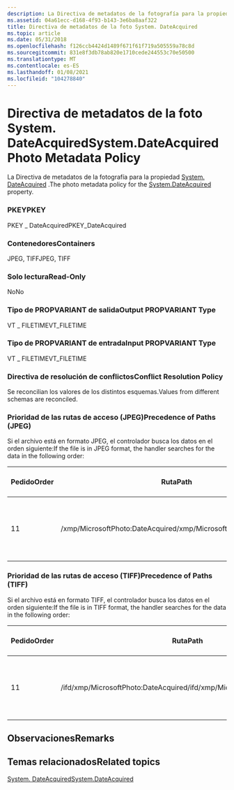 ```yaml
---
description: La Directiva de metadatos de la fotografía para la propiedad System. DateAcquired.
ms.assetid: 04a61ecc-d168-4f93-b143-3e6ba8aaf322
title: Directiva de metadatos de la foto System. DateAcquired
ms.topic: article
ms.date: 05/31/2018
ms.openlocfilehash: f126ccb4424d1489f671f61f719a505559a78c8d
ms.sourcegitcommit: 831e8f3db78ab820e1710cede244553c70e50500
ms.translationtype: MT
ms.contentlocale: es-ES
ms.lasthandoff: 01/08/2021
ms.locfileid: "104278840"
---
```

# <a name="systemdateacquired-photo-metadata-policy"></a><span data-ttu-id="e38cd-103">Directiva de metadatos de la foto System. DateAcquired</span><span class="sxs-lookup"><span data-stu-id="e38cd-103">System.DateAcquired Photo Metadata Policy</span></span>

<span data-ttu-id="e38cd-104">La Directiva de metadatos de la fotografía para la propiedad [System. DateAcquired](../properties/props-system-dateacquired.md) .</span><span class="sxs-lookup"><span data-stu-id="e38cd-104">The photo metadata policy for the [System.DateAcquired](../properties/props-system-dateacquired.md) property.</span></span>

### <a name="pkey"></a><span data-ttu-id="e38cd-105">PKEY</span><span class="sxs-lookup"><span data-stu-id="e38cd-105">PKEY</span></span>

<span data-ttu-id="e38cd-106">PKEY \_ DateAcquired</span><span class="sxs-lookup"><span data-stu-id="e38cd-106">PKEY\_DateAcquired</span></span>

### <a name="containers"></a><span data-ttu-id="e38cd-107">Contenedores</span><span class="sxs-lookup"><span data-stu-id="e38cd-107">Containers</span></span>

<span data-ttu-id="e38cd-108">JPEG, TIFF</span><span class="sxs-lookup"><span data-stu-id="e38cd-108">JPEG, TIFF</span></span>

### <a name="read-only"></a><span data-ttu-id="e38cd-109">Solo lectura</span><span class="sxs-lookup"><span data-stu-id="e38cd-109">Read-Only</span></span>

<span data-ttu-id="e38cd-110">No</span><span class="sxs-lookup"><span data-stu-id="e38cd-110">No</span></span>

### <a name="output-propvariant-type"></a><span data-ttu-id="e38cd-111">Tipo de PROPVARIANT de salida</span><span class="sxs-lookup"><span data-stu-id="e38cd-111">Output PROPVARIANT Type</span></span>

<span data-ttu-id="e38cd-112">VT \_ FILETIME</span><span class="sxs-lookup"><span data-stu-id="e38cd-112">VT\_FILETIME</span></span>

### <a name="input-propvariant-type"></a><span data-ttu-id="e38cd-113">Tipo de PROPVARIANT de entrada</span><span class="sxs-lookup"><span data-stu-id="e38cd-113">Input PROPVARIANT Type</span></span>

<span data-ttu-id="e38cd-114">VT \_ FILETIME</span><span class="sxs-lookup"><span data-stu-id="e38cd-114">VT\_FILETIME</span></span>

### <a name="conflict-resolution-policy"></a><span data-ttu-id="e38cd-115">Directiva de resolución de conflictos</span><span class="sxs-lookup"><span data-stu-id="e38cd-115">Conflict Resolution Policy</span></span>

<span data-ttu-id="e38cd-116">Se reconcilian los valores de los distintos esquemas.</span><span class="sxs-lookup"><span data-stu-id="e38cd-116">Values from different schemas are reconciled.</span></span>

### <a name="precedence-of-paths-jpeg"></a><span data-ttu-id="e38cd-117">Prioridad de las rutas de acceso (JPEG)</span><span class="sxs-lookup"><span data-stu-id="e38cd-117">Precedence of Paths (JPEG)</span></span>

<span data-ttu-id="e38cd-118">Si el archivo está en formato JPEG, el controlador busca los datos en el orden siguiente:</span><span class="sxs-lookup"><span data-stu-id="e38cd-118">If the file is in JPEG format, the handler searches for the data in the following order:</span></span>



| <span data-ttu-id="e38cd-119">Pedido</span><span class="sxs-lookup"><span data-stu-id="e38cd-119">Order</span></span> | <span data-ttu-id="e38cd-120">Ruta</span><span class="sxs-lookup"><span data-stu-id="e38cd-120">Path</span></span>                             | <span data-ttu-id="e38cd-121">Formato de disco</span><span class="sxs-lookup"><span data-stu-id="e38cd-121">Disk Format</span></span>                        | <span data-ttu-id="e38cd-122">Obligatorio</span><span class="sxs-lookup"><span data-stu-id="e38cd-122">Required</span></span> |
|-------|----------------------------------|------------------------------------|----------|
| <span data-ttu-id="e38cd-123">1</span><span class="sxs-lookup"><span data-stu-id="e38cd-123">1</span></span>     | <span data-ttu-id="e38cd-124">/xmp/MicrosoftPhoto:DateAcquired</span><span class="sxs-lookup"><span data-stu-id="e38cd-124">/xmp/MicrosoftPhoto:DateAcquired</span></span> | <span data-ttu-id="e38cd-125">Cadena Unicode en formato de fecha XMP.</span><span class="sxs-lookup"><span data-stu-id="e38cd-125">Unicode string in XMP date format.</span></span> | <span data-ttu-id="e38cd-126">Sí</span><span class="sxs-lookup"><span data-stu-id="e38cd-126">Yes</span></span>      |



 

### <a name="precedence-of-paths-tiff"></a><span data-ttu-id="e38cd-127">Prioridad de las rutas de acceso (TIFF)</span><span class="sxs-lookup"><span data-stu-id="e38cd-127">Precedence of Paths (TIFF)</span></span>

<span data-ttu-id="e38cd-128">Si el archivo está en formato TIFF, el controlador busca los datos en el orden siguiente:</span><span class="sxs-lookup"><span data-stu-id="e38cd-128">If the file is in TIFF format, the handler searches for the data in the following order:</span></span>



| <span data-ttu-id="e38cd-129">Pedido</span><span class="sxs-lookup"><span data-stu-id="e38cd-129">Order</span></span> | <span data-ttu-id="e38cd-130">Ruta</span><span class="sxs-lookup"><span data-stu-id="e38cd-130">Path</span></span>                                 | <span data-ttu-id="e38cd-131">Formato de disco</span><span class="sxs-lookup"><span data-stu-id="e38cd-131">Disk Format</span></span>                        | <span data-ttu-id="e38cd-132">Obligatorio</span><span class="sxs-lookup"><span data-stu-id="e38cd-132">Required</span></span> |
|-------|--------------------------------------|------------------------------------|----------|
| <span data-ttu-id="e38cd-133">1</span><span class="sxs-lookup"><span data-stu-id="e38cd-133">1</span></span>     | <span data-ttu-id="e38cd-134">/ifd/xmp/MicrosoftPhoto:DateAcquired</span><span class="sxs-lookup"><span data-stu-id="e38cd-134">/ifd/xmp/MicrosoftPhoto:DateAcquired</span></span> | <span data-ttu-id="e38cd-135">Cadena Unicode en formato de fecha XMP.</span><span class="sxs-lookup"><span data-stu-id="e38cd-135">Unicode string in XMP date format.</span></span> | <span data-ttu-id="e38cd-136">Sí</span><span class="sxs-lookup"><span data-stu-id="e38cd-136">Yes</span></span>      |



 

## <a name="remarks"></a><span data-ttu-id="e38cd-137">Observaciones</span><span class="sxs-lookup"><span data-stu-id="e38cd-137">Remarks</span></span>

## <a name="related-topics"></a><span data-ttu-id="e38cd-138">Temas relacionados</span><span class="sxs-lookup"><span data-stu-id="e38cd-138">Related topics</span></span>

<dl> <dt>

[<span data-ttu-id="e38cd-139">System. DateAcquired</span><span class="sxs-lookup"><span data-stu-id="e38cd-139">System.DateAcquired</span></span>](../properties/props-system-dateacquired.md)
</dt> </dl>

 

 
